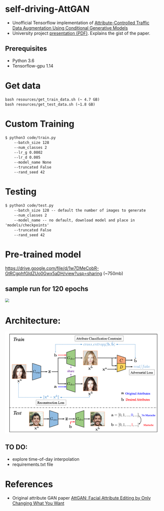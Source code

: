 # self-driving-AttGAN
- Unofficial Tensorflow implementation of [Attribute-Controlled Traffic Data Augmentation Using Conditional Generative Models](docs/attn-gan-data-aug.pdf)
- University project [presentation (PDF)](docs/presentation.pdf). Explains the gist of the paper.

## Prerequisites
* Python 3.6
* Tensorflow-gpu 1.14

# Get data

```
bash resources/get_train_data.sh (~ 4.7 GB)
bash resources/get_test_data.sh (~1.8 GB)
```

# Custom Training

```
$ python3 code/train.py
    --batch_size 128
    --num_classes 2
    --lr_g 0.0002
    --lr_d 0.005
    --model_name None
    --truncated False
    --rand_seed 42
```



# Testing

```
$ python3 code/test.py
    --batch_size 128 -- default the number of images to generate
    --num_classes 2
    --model_name -- no default, download model and place in 'models/checkpoints'
    --truncated False
    --rand_seed 42
```

# Pre-trained model
https://drive.google.com/file/d/1w7DMeCobR-GtRCgphfGIdZUo0Gwx5aDH/view?usp=sharing (~750mb)


## sample run for 120 epochs

<img src="docs/training.gif" style="zoom:80%;" />



# Architecture:

 <img src="docs/architecture.png" style="zoom:80%;" />

## TO DO:

- explore time-of-day interpolation
- requirements.txt file

# References

- Original attribute GAN paper  [AttGAN: Facial Attribute Editing by Only Changing What You Want](docs/attn-gan-orig.pdf)
